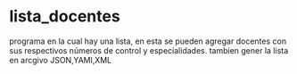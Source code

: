 # lista_docentes
programa en la cual hay una lista, en esta se pueden agregar docentes con sus respectivos números de control y especialidades. tambien gener la lista en arcgivo JSON,YAMl,XML
